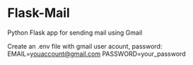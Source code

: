 # Flask-Mail
Python Flask app for sending mail using Gmail

Create an .env file with gmail user acount, password:
EMAIL=youaccount@gmail.com
PASSWORD=your_password
